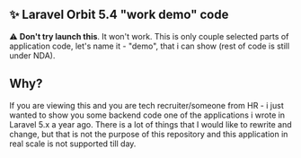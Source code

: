 ##  ✨ Laravel Orbit 5.4 "work demo" code
⚠️ **Don't try launch this**. It won't work. This is only couple selected parts of application code, let's name it - "demo", that i can show (rest of code is still under NDA).

##  Why?
If you are viewing this and you are tech recruiter/someone from HR - i just wanted to show you some backend code one of the applications i wrote in Laravel 5.x a year ago. There is a lot of things that I would like to rewrite and change, but that is not the purpose of this repository and this application in real scale is not supported till day.